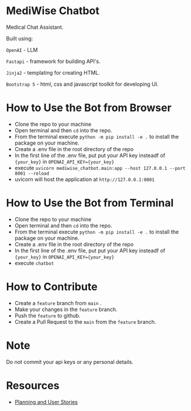 # MediWise Chatbot
Medical Chat Assistant.

Built using:

`OpenAI` - LLM

`Fastapi` - framework for building API's.

`Jinja2` - templating for creating HTML.

`Bootstrap 5` - html, css and javascript toolkit for developing UI.

# How to Use the Bot from Browser
- Clone the repo to your machine
- Open terminal and then `cd` into the repo.
- From the terminal execute `python -m pip install -e .` to install the package on your machine.
- Create a .env file in the root directory of the repo
- In the first line of the .env file, put put your API key insteadf of `{your_key}` in `OPENAI_API_KEY={your_key}`
- execute `uvicorn mediwise_chatbot.main:app --host 127.0.0.1 --port 8001 --reload`
- uvicorn will host the application at `http://127.0.0.1:8001`

# How to Use the Bot from Terminal
- Clone the repo to your machine
- Open terminal and then `cd` into the repo.
- From the terminal execute `python -m pip install -e .` to install the package on your machine.
- Create a .env file in the root directory of the repo
- In the first line of the .env file, put put your API key insteadf of `{your_key}` in `OPENAI_API_KEY={your_key}`
- execute `chatbot`
  
# How to Contribute

- Create a `feature` branch from `main` .
- Make your changes in the `feature` branch.
- Push the `feature` to github.
- Create a Pull Request to the `main` from the `feature` branch.

# Note

Do not commit your api keys or any personal details.

# Resources
- [Planning and User Stories](https://lucid.app/lucidspark/40dc780b-0a4b-4243-ae61-28290dc36111/edit?invitationId=inv_a7c6313a-3322-4a40-92af-773b961cd35c&page=0_0#)